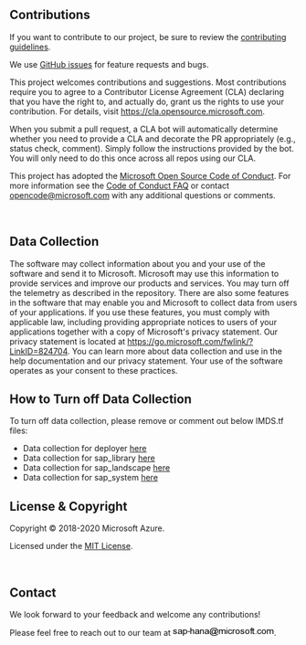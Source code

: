 ## Contributions ##

If you want to contribute to our project, be sure to review the [contributing guidelines](/CONTRIBUTING.md).

We use [GitHub issues](https://github.com/Azure/sap-hana/issues/) for feature requests and bugs.

This project welcomes contributions and suggestions.  Most contributions require you to agree to a
Contributor License Agreement (CLA) declaring that you have the right to, and actually do, grant us
the rights to use your contribution. For details, visit https://cla.opensource.microsoft.com.

When you submit a pull request, a CLA bot will automatically determine whether you need to provide
a CLA and decorate the PR appropriately (e.g., status check, comment). Simply follow the instructions
provided by the bot. You will only need to do this once across all repos using our CLA.

This project has adopted the [Microsoft Open Source Code of Conduct](https://opensource.microsoft.com/codeofconduct/).
For more information see the [Code of Conduct FAQ](https://opensource.microsoft.com/codeofconduct/faq/) or
contact [opencode@microsoft.com](mailto:opencode@microsoft.com) with any additional questions or comments.


<br>

## Data Collection

The software may collect information about you and your use of the software and send it to Microsoft. Microsoft may use this information to provide services and improve our products and services. You may turn off the telemetry as described in the repository. There are also some features in the software that may enable you and Microsoft to collect data from users of your applications. If you use these features, you must comply with applicable law, including providing appropriate notices to users of your applications together with a copy of Microsoft's privacy statement. Our privacy statement is located at https://go.microsoft.com/fwlink/?LinkID=824704. You can learn more about data collection and use in the help documentation and our privacy statement. Your use of the software operates as your consent to these practices.


## How to Turn off Data Collection

To turn off data collection, please remove or comment out below IMDS.tf files:
- Data collection for deployer [here](https://github.com/Azure/sap-hana/blob/master/deploy/terraform/terraform-units/modules/sap_deployer/IMDS.tf)
- Data collection for sap_library [here](https://github.com/Azure/sap-hana/blob/master/deploy/terraform/terraform-units/modules/sap_library/IMDS.tf)
- Data collection for sap_landscape [here](https://github.com/Azure/sap-hana/blob/master/deploy/terraform/terraform-units/modules/sap_landscape/IMDS.tf)
- Data collection for sap_system [here](https://github.com/Azure/sap-hana/blob/master/deploy/terraform/terraform-units/modules/sap_system/common_infrastructure/IMDS.tf)


## License & Copyright

Copyright © 2018-2020 Microsoft Azure.

Licensed under the [MIT License](LICENSE).

<br>

## Contact

We look forward to your feedback and welcome any contributions!

Please feel free to reach out to our team at ![image](documentation/SAP_Automation_on_Azure/assets/images/contact.png).
